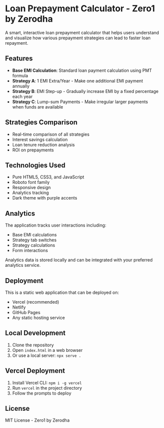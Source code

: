 # Loan Prepayment Calculator - Zero1 by Zerodha

A smart, interactive loan prepayment calculator that helps users understand and visualize how various prepayment strategies can lead to faster loan repayment.

## Features

- **Base EMI Calculation**: Standard loan payment calculation using PMT formula
- **Strategy A**: 1 EMI Extra/Year - Make one additional EMI payment annually
- **Strategy B**: EMI Step-up - Gradually increase EMI by a fixed percentage each year
- **Strategy C**: Lump-sum Payments - Make irregular larger payments when funds are available

## Strategies Comparison

- Real-time comparison of all strategies
- Interest savings calculation
- Loan tenure reduction analysis
- ROI on prepayments

## Technologies Used

- Pure HTML5, CSS3, and JavaScript
- Roboto font family
- Responsive design
- Analytics tracking
- Dark theme with purple accents

## Analytics

The application tracks user interactions including:
- Base EMI calculations
- Strategy tab switches
- Strategy calculations
- Form interactions

Analytics data is stored locally and can be integrated with your preferred analytics service.

## Deployment

This is a static web application that can be deployed on:
- Vercel (recommended)
- Netlify
- GitHub Pages
- Any static hosting service

## Local Development

1. Clone the repository
2. Open `index.html` in a web browser
3. Or use a local server: `npx serve .`

## Vercel Deployment

1. Install Vercel CLI: `npm i -g vercel`
2. Run `vercel` in the project directory
3. Follow the prompts to deploy

## License

MIT License - Zero1 by Zerodha
